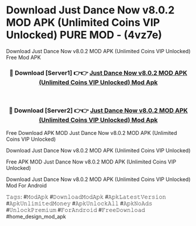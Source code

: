# Download Just Dance Now v8.0.2 MOD APK (Unlimited Coins VIP Unlocked) PURE MOD - (4vz7e)
Download Just Dance Now v8.0.2 MOD APK (Unlimited Coins VIP Unlocked) Free Mod APK

<div align="center">
<h3>🔴 Download [Server1] 👉👉 <a href="https://apk-comot.site?title=Just_Dance_Now_v8.0.2_MOD_APK_(Unlimited_Coins_VIP_Unlocked)">Just Dance Now v8.0.2 MOD APK (Unlimited Coins VIP Unlocked) Mod Apk</a></h3><br>

<h3>🔴 Download [Server2] 👉👉 <a href="https://apk-comot.site?title=Just_Dance_Now_v8.0.2_MOD_APK_(Unlimited_Coins_VIP_Unlocked)">Just Dance Now v8.0.2 MOD APK (Unlimited Coins VIP Unlocked) Mod Apk</a></h3>
</div>


Free Download APK MOD Just Dance Now v8.0.2 MOD APK (Unlimited Coins VIP Unlocked)

Download Just Dance Now v8.0.2 MOD APK (Unlimited Coins VIP Unlocked) 

Free APK MOD Just Dance Now v8.0.2 MOD APK (Unlimited Coins VIP Unlocked) 

Download Just Dance Now v8.0.2 MOD APK (Unlimited Coins VIP Unlocked) Mod For Android

𝚃𝚊𝚐𝚜: #𝙼𝚘𝚍𝙰𝚙𝚔 #𝙳𝚘𝚠𝚗𝚕𝚘𝚊𝚍𝙼𝚘𝚍𝙰𝚙𝚔 #𝙰𝚙𝚔𝙻𝚊𝚝𝚎𝚜𝚝𝚅𝚎𝚛𝚜𝚒𝚘𝚗 #𝙰𝚙𝚔𝚄𝚗𝚕𝚒𝚖𝚒𝚝𝚎𝚍𝙼𝚘𝚗𝚎𝚢 #𝙰𝚙𝚔𝚄𝚗𝚕𝚘𝚌𝚔𝙰𝚕𝚕 #𝙰𝚙𝚔𝙽𝚘𝙰𝚍𝚜 #𝚄𝚗𝚕𝚘𝚌𝚔𝙿𝚛𝚎𝚖𝚒𝚞𝚖 #𝙵𝚘𝚛𝙰𝚗𝚍𝚛𝚘𝚒𝚍 #𝙵𝚛𝚎𝚎𝙳𝚘𝚠𝚗𝚕𝚘𝚊𝚍 #home_design_mod_apk